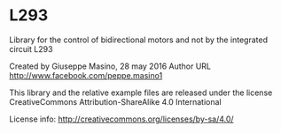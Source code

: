# L293
Library for the control of bidirectional motors and not by the integrated circuit L293

Created by Giuseppe Masino, 28 may 2016
Author URL http://www.facebook.com/peppe.masino1

This library and the relative example files are released under the license
CreativeCommons Attribution-ShareAlike 4.0 International

License info: http://creativecommons.org/licenses/by-sa/4.0/
